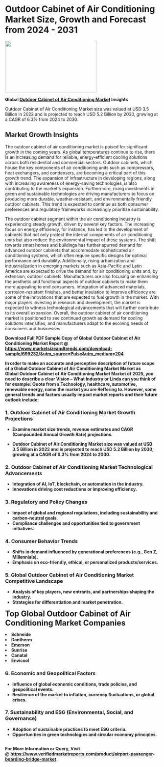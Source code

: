 <H1>Outdoor Cabinet of Air Conditioning Market Size, Growth and Forecast from 2024 - 2031</H1><img class="aligncenter size-medium wp-image-584254" src="https://thirdeyenews.in/wp-content/uploads/2024/09/Global-Market-Research-300x168.jpeg" alt="" width="300" height="168" /><p><strong>Global&nbsp;<a href="https://www.marketsizeandtrends.com/download-sample/699232/&amp;utm_source=Pulse&amp;utm_medium=204">Outdoor Cabinet of Air Conditioning Market</a> Insights</strong></p><p>Outdoor Cabinet of Air Conditioning Market size was valued at USD 3.5 Billion in 2022 and is projected to reach USD 5.2 Billion by 2030, growing at a CAGR of 6.3% from 2024 to 2030.</p><p><h2>Market Growth Insights</h2> <p>The outdoor cabinet of air conditioning market is poised for significant growth in the coming years. As global temperatures continue to rise, there is an increasing demand for reliable, energy-efficient cooling solutions across both residential and commercial sectors. Outdoor cabinets, which house the key components of air conditioning units such as compressors, heat exchangers, and condensers, are becoming a critical part of this growth trend. The expansion of infrastructure in developing regions, along with increasing awareness of energy-saving technologies, is also contributing to the market's expansion. Furthermore, rising investments in green and sustainable technologies are driving manufacturers to focus on producing more durable, weather-resistant, and environmentally friendly outdoor cabinets. This trend is expected to continue as both consumer preferences and regulatory frameworks increasingly prioritize sustainability. <strong></strong> <p>The outdoor cabinet segment within the air conditioning industry is experiencing steady growth, driven by several key factors. The increasing focus on energy efficiency, for instance, has led to the development of cabinets that not only protect the internal components of air conditioning units but also reduce the environmental impact of these systems. The shift towards smart homes and buildings has further spurred demand for advanced outdoor cabinets that accommodate sophisticated air conditioning systems, which often require specific designs for optimal performance and durability. Additionally, rising urbanization and industrialization in emerging markets such as Asia-Pacific and Latin America are expected to drive the demand for air conditioning units and, by extension, outdoor cabinets. Manufacturers are also focusing on enhancing the aesthetic and functional aspects of outdoor cabinets to make them more appealing to end consumers. Integration of advanced materials, corrosion-resistant finishes, and better insulation to improve efficiency are some of the innovations that are expected to fuel growth in the market. With major players investing in research and development, the market is expected to witness technological advancements that will further contribute to its overall expansion. Overall, the outdoor cabinet of air conditioning market is positioned to see continued growth as demand for cooling solutions intensifies, and manufacturers adapt to the evolving needs of consumers and businesses. <strong></p><p><span class=""><strong>Download Full PDF Sample Copy of Global Outdoor Cabinet of Air Conditioning Market Report</strong> @ <a href="https://www.marketsizeandtrends.com/download-sample/699232/&amp;utm_source=Pulse&amp;utm_medium=204" target="_blank">https://www.marketsizeandtrends.com/download-sample/699232/&amp;utm_source=Pulse&amp;utm_medium=204</a></span></p><p>In order to make an accurate and perceptive description of future scope of a Global&nbsp;Outdoor Cabinet of Air Conditioning Market Market as Global&nbsp;Outdoor Cabinet of Air Conditioning Market Market of 2025, you need to describe a clear Vision &ndash; What Industry or Linda can you think of for example: Quote from a Technology, healthcare, automotive, renewable energy, name the market you are Reffering to. However, some general trends and factors usually impact market reports and their future outlook include:</p><h3>1.&nbsp;<strong>Outdoor Cabinet of Air Conditioning Market Growth Projections</strong></h3><ul><li>Examine market size trends, revenue estimates and CAGR (Compounded Annual Growth Rate) projections.</li><li><p>Outdoor Cabinet of Air Conditioning Market size was valued at USD 3.5 Billion in 2022 and is projected to reach USD 5.2 Billion by 2030, growing at a CAGR of 6.3% from 2024 to 2030.</p></li></ul><h3>2.&nbsp;<strong>Outdoor Cabinet of Air Conditioning Market Technological Advancements</strong></h3><ul><li>Integration of AI, IoT, blockchain, or automation in the industry.</li><li>Innovations driving cost reductions or improving efficiency.</li></ul><h3>3.&nbsp;<strong>Regulatory and Policy Changes</strong></h3><ul><li>Impact of global and regional regulations, including sustainability and carbon-neutral goals.</li><li>Compliance challenges and opportunities tied to government initiatives.</li></ul><h3>4.&nbsp;<strong>Consumer Behavior Trends</strong></h3><ul><li>Shifts in demand influenced by generational preferences (e.g., Gen Z, Millennials).</li><li>Emphasis on eco-friendly, ethical, or personalized products/services.</li></ul><h3>5.&nbsp;<strong>Global Outdoor Cabinet of Air Conditioning Market Competitive Landscape</strong></h3><ul><li>Analysis of key players, new entrants, and partnerships shaping the industry.</li><li>Strategies for differentiation and market penetration.</li></ul><p data-pm-slice="1 1 []"><span style="color: inherit; font-family: inherit; font-size: 25px;">Top Global Outdoor Cabinet of Air Conditioning Market Companies</span></p><div class="" data-test-id=""><p><li>Schneide</li><li> Dantherm</li><li> Emerson</li><li> Sunrise</li><li> Canatal</li><li> Envicool</li></p></div><h3>6.&nbsp;<strong>Economic and Geopolitical Factors</strong></h3><ul><li>Influence of global economic conditions, trade policies, and geopolitical events.</li><li>Resilience of the market to inflation, currency fluctuations, or global crises.</li></ul><h3>7.&nbsp;<strong>Sustainability and ESG (Environmental, Social, and Governance)</strong></h3><ul><li>Adoption of sustainable practices to meet ESG criteria.</li><li>Opportunities in green technologies and circular economy principles.</li></ul><h2><strong style="font-size: 14px;">For More Information or Query, Visit @&nbsp;</strong><a style="background-color: #ffffff; font-size: 14px;" href="https://www.marketsizeandtrends.com/report/outdoor-cabinet-of-air-conditioning-market/" target="_blank">https://www.verifiedmarketreports.com/product/airport-passenger-boarding-bridge-market</a></h2>
